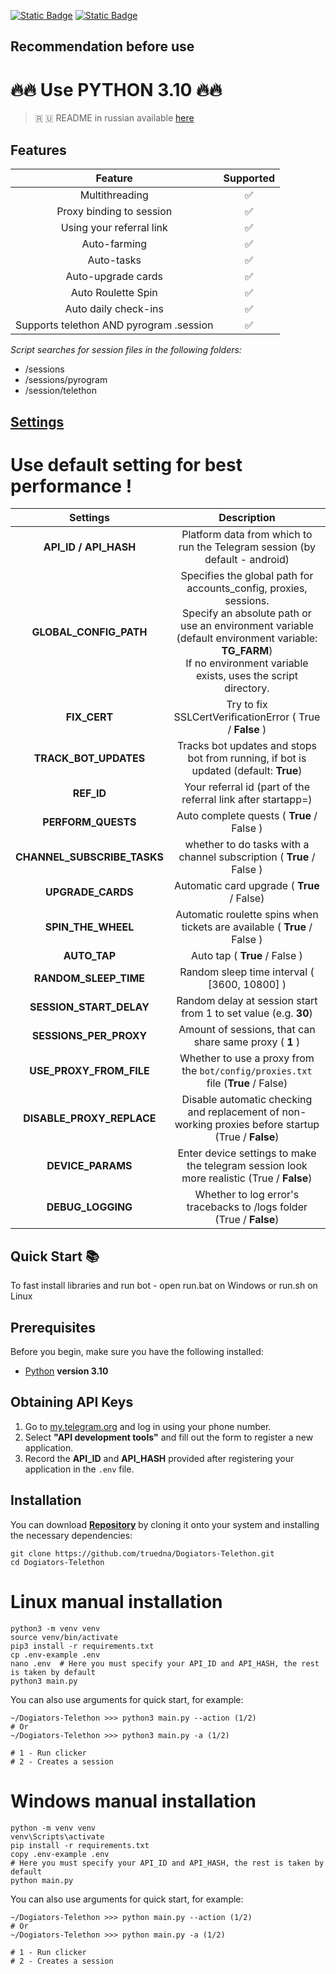 [![Static Badge](https://img.shields.io/badge/Telegram-Channel-Link?style=for-the-badge&logo=Telegram&logoColor=white&logoSize=auto&color=blue)](https://t.me/+Ut0WvEGu3WPMNDga)      [![Static Badge](https://img.shields.io/badge/Telegram-Bot%20Link-Link?style=for-the-badge&logo=Telegram&logoColor=white&logoSize=auto&color=blue)](https://t.me/Dogiators_bot/game?startapp=Ut0WvEGu3WPMNDga)



## Recommendation before use

# 🔥🔥 Use PYTHON 3.10 🔥🔥

> 🇷 🇺 README in russian available [here](README-RU.md)

## Features  
|                 Feature                 | Supported |
|:---------------------------------------:|:---------:|
|             Multithreading              |     ✅     |
|        Proxy binding to session         |     ✅     |
|        Using your referral link         |     ✅     |
|              Auto-farming               |     ✅     |
|               Auto-tasks                |     ✅     |
|           Auto-upgrade cards            |     ✅     |
|           Auto Roulette Spin            |     ✅     |
|          Auto daily check-ins           |     ✅     |
| Supports telethon AND pyrogram .session |     ✅     |

_Script searches for session files in the following folders:_
* /sessions
* /sessions/pyrogram
* /session/telethon


## [Settings](https://github.com/truedna/Dogiators-Telethon/tree/main/.env-example)

# Use default setting for best performance !
|          Settings           |                                                                                                                  Description                                                                                                                  |
|:---------------------------:|:---------------------------------------------------------------------------------------------------------------------------------------------------------------------------------------------------------------------------------------------:|
|    **API_ID / API_HASH**    |                                                                                  Platform data from which to run the Telegram session (by default - android)                                                                                  |
|   **GLOBAL_CONFIG_PATH**    | Specifies the global path for accounts_config, proxies, sessions. <br/>Specify an absolute path or use an environment variable (default environment variable: **TG_FARM**) <br/>If no environment variable exists, uses the script directory. |
|        **FIX_CERT**         |                                                                                           Try to fix  SSLCertVerificationError ( True / **False** )                                                                                           |
|    **TRACK_BOT_UPDATES**    |                                                                             Tracks bot updates and stops bot from running, if bot is updated (default: **True**)                                                                              |
|         **REF_ID**          |                                                                                         Your referral id (part of the referral link after startapp=)                                                                                          |
|     **PERFORM_QUESTS**      |                                                                                                   Auto complete quests ( **True** / False )                                                                                                   |
| **CHANNEL_SUBSCRIBE_TASKS** |                                                                                     whether to do tasks with a channel subscription ( **True** / False )                                                                                      |
|      **UPGRADE_CARDS**      |                                                                                                  Automatic card upgrade ( **True** / False)                                                                                                   |
|     **SPIN_THE_WHEEL**      |                                                                                   Automatic roulette spins when tickets are available ( **True** / False )                                                                                    |
|        **AUTO_TAP**         |                                                                                                         Auto tap ( **True** / False )                                                                                                         |
|    **RANDOM_SLEEP_TIME**    |                                                                                                 Random sleep time interval ( [3600, 10800] )                                                                                                  |
|   **SESSION_START_DELAY**   |                                                                                        Random delay at session start from 1 to set value (e.g. **30**)                                                                                        |
|   **SESSIONS_PER_PROXY**    |                                                                                            Amount of sessions, that can share same proxy ( **1** )                                                                                            |
|   **USE_PROXY_FROM_FILE**   |                                                                               Whether to use a proxy from the `bot/config/proxies.txt` file (**True** / False)                                                                                |
|  **DISABLE_PROXY_REPLACE**  |                                                                      Disable automatic checking and replacement of non-working proxies before startup (True / **False**)                                                                      |
|      **DEVICE_PARAMS**      |                                                                          Enter device settings to make the telegram session look more realistic  (True / **False**)                                                                           |
|      **DEBUG_LOGGING**      |                                                                                     Whether to log error's tracebacks to /logs folder (True / **False**)                                                                                      |


## Quick Start 📚

To fast install libraries and run bot - open run.bat on Windows or run.sh on Linux

## Prerequisites
Before you begin, make sure you have the following installed:
- [Python](https://www.python.org/downloads/) **version 3.10**

## Obtaining API Keys
1. Go to [my.telegram.org](https://my.telegram.org) and log in using your phone number.
2. Select **"API development tools"** and fill out the form to register a new application.
3. Record the **API_ID** and **API_HASH** provided after registering your application in the `.env` file.

## Installation
You can download [**Repository**](https://github.com/truedna/Dogiators-Telethon) by cloning it onto your system and installing the necessary dependencies:
```shell
git clone https://github.com/truedna/Dogiators-Telethon.git
cd Dogiators-Telethon
```

# Linux manual installation
```shell
python3 -m venv venv
source venv/bin/activate
pip3 install -r requirements.txt
cp .env-example .env
nano .env  # Here you must specify your API_ID and API_HASH, the rest is taken by default
python3 main.py
```

You can also use arguments for quick start, for example:
```shell
~/Dogiators-Telethon >>> python3 main.py --action (1/2)
# Or
~/Dogiators-Telethon >>> python3 main.py -a (1/2)

# 1 - Run clicker
# 2 - Creates a session
```

# Windows manual installation
```shell
python -m venv venv
venv\Scripts\activate
pip install -r requirements.txt
copy .env-example .env
# Here you must specify your API_ID and API_HASH, the rest is taken by default
python main.py
```

You can also use arguments for quick start, for example:
```shell
~/Dogiators-Telethon >>> python main.py --action (1/2)
# Or
~/Dogiators-Telethon >>> python main.py -a (1/2)

# 1 - Run clicker
# 2 - Creates a session
```
